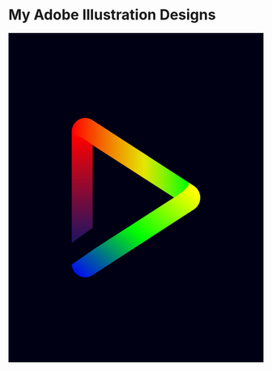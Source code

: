 # My Adobe Illustration Designs
![Gradient Play Logo](https://github.com/sohamderoy/Adobe-Illustration-designs/blob/main/Gradient%20Play%20Logo/Gradient%20Play%20Logo.jpg)
